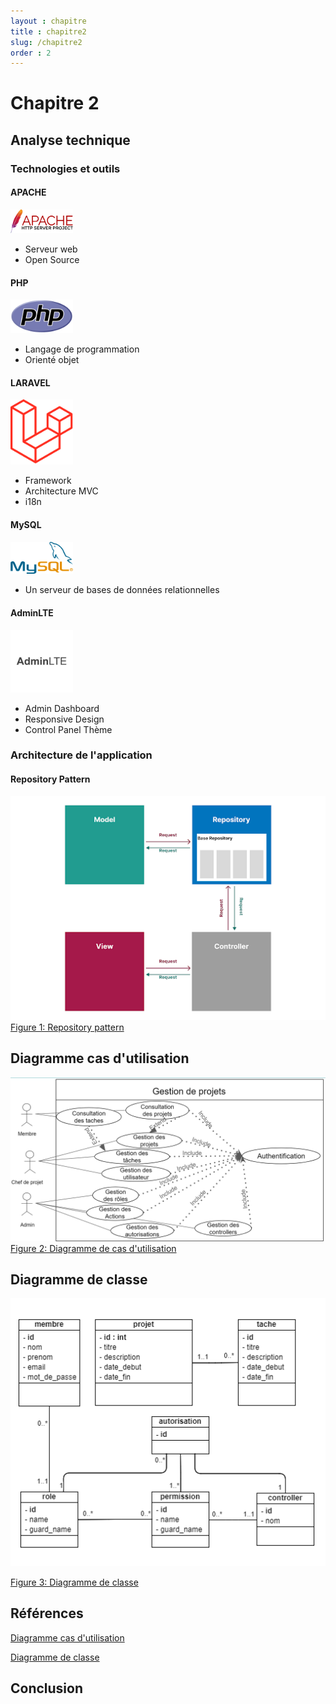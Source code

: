```yaml
---
layout : chapitre
title : chapitre2
slug: /chapitre2
order : 2
---
```

# Chapitre 2
## Analyse technique
 
### Technologies et outils

#### APACHE

<img src="./images/apache.png" alt="Alt text" width="100">

- Serveur web
- Open Source

#### PHP

<img src="./images/php.png" alt="Alt text" width="100">

- Langage de programmation
- Orienté objet

#### LARAVEL

<img src="./images/laravel.png" alt="Alt text" width="100">

- Framework
- Architecture MVC
- i18n

#### MySQL

<img src="./images/myslq.png" alt="Alt text" width="100">

- Un serveur de bases de données relationnelles

#### AdminLTE

<img src="./images/adminlte.jpg" alt="Alt text" width="100">

- Admin Dashboard
- Responsive Design
- Control Panel Thème

### Architecture de l'application

#### Repository Pattern


![Alt text](./images/repository-pattern.png)
[Figure 1: Repository pattern ](./images/repository-pattern.png)


## Diagramme cas d'utilisation

![Alt text](./images/user-case.png)
[Figure 2: Diagramme de cas d'utilisation ](./images/user-case.png)

## Diagramme de classe
![Alt text](./images/diagramme-classe.png)

[Figure 3: Diagramme de classe](./images/diagramme-classe.png)

## Références 
[Diagramme cas d'utilisation](https://docs.google.com/presentation/d/1G8g-nuJnly97BBabZnEQrzzhvJ7ZOFd-rim_803nuq8/edit?usp=sharing)

[Diagramme de classe](https://online.visual-paradigm.com/share.jsp?id=333032313934332d31)
## Conclusion